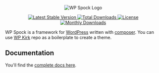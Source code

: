<p align="center">
  <img src="/wpspock/WPSpock/wiki/images/wp-spock-logo-little.png" alt="WP Spock Logo" />
</p>

<p align="center">

  <a href="https://packagist.org/packages/wpspock/wpspock">
   <img src="https://poser.pugx.org/wpbones/wpspock/v/stable" alt="Latest Stable Version" />
  </a>
  
  <a href="https://packagist.org/packages/wpspock/wpspock">
   <img src="https://poser.pugx.org/wpspock/wpspock/downloads" alt="Total Downloads" />
  </a>

  <a href="https://packagist.org/packages/wpspock/wpspock">
   <img src="https://poser.pugx.org/wpspock/wpspock/license" alt="License" />
  </a>
  
  <a href="https://packagist.org/packages/wpspock/wpspock">
   <img src="https://poser.pugx.org/wpspock/wpspock/d/monthly" alt="Monthly Downloads" />
  </a>

</p>

WP Spock is a framework for [WordPress](http://wordpress.org) written with [composer](https://getcomposer.org/).
You can use [WP Kirk](https://github.com/wpspock/WPScotty) repo as a boilerplate to create a theme.

## Documentation

You'll find the [complete docs here](https://github.com/wpspock/WPSpock/wiki).